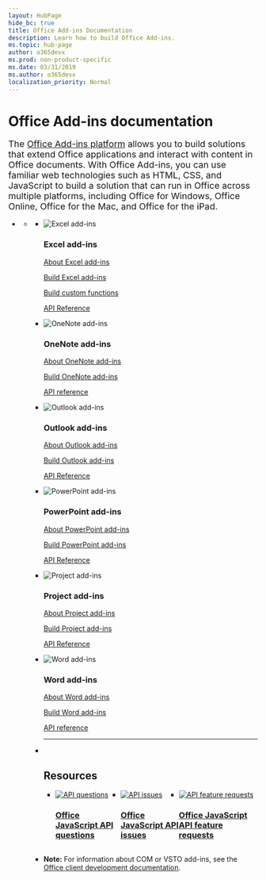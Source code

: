 ```yaml
---
layout: HubPage
hide_bc: true
title: Office Add-ins Documentation
description: Learn how to build Office Add-ins.
ms.topic: hub-page
author: o365devx
ms.prod: non-product-specific
ms.date: 03/31/2019
ms.author: o365devx
localization_priority: Normal
---
```

<div id="main" class="v2">
    <div class="container">
        <h1>Office Add-ins documentation</h1>
        <p style="font-size: 1.12rem;margin-bottom: 1rem;">The <a href="/office/dev/add-ins/overview/office-add-ins">Office Add-ins platform</a> allows you to build solutions that extend Office applications and interact with content in Office documents. With Office Add-ins, you can use familiar web technologies such as HTML, CSS, and JavaScript to build a solution that can run in Office across multiple platforms, including Office for Windows, Office Online, Office for the Mac, and Office for the iPad.</p>
        <p></p>
        <ul class="pivots">
            <li>
                <a href="#home"></a>
                <ul id="home">
                    <li>
                        <a href="#home-all"></a>
                        <ul id="home-all" class="cardsF">
                            <li>
                                <div class="cardSize">
                                    <div class="cardPadding">
                                        <div class="card">
                                            <div class="cardImageOuter">
                                                <div class="cardImage">
                                                    <img src="images/index/ExcelLogoColor.svg" alt="Excel add-ins" />
                                                </div>
                                            </div>
                                            <div class="cardText">
                                                <h3>Excel add-ins</h3>
                                                <p><a href="excel/excel-add-ins-overview.md" target="_blank">About Excel add-ins</a></p>
                                                <p><a href="reference/overview/excel-add-ins-reference-overview.md" target="_blank">Build Excel add-ins</a></p>
                                                <p><a href="excel/custom-functions-overview.md" target="_blank">Build custom functions</a></p>
                                                <p><a href="/javascript/api/excel" target="_blank">API Reference</a></p>
                                            </div>
                                        </div>
                                    </div>
                                </div>
                            </li>
                            <li>
                                <div class="cardSize">
                                    <div class="cardPadding">
                                        <div class="card">
                                            <div class="cardImageOuter">
                                                <div class="cardImage">
                                                    <img src="images/index/OneNoteLogoColor.svg" alt="OneNote add-ins" />
                                                </div>
                                            </div>
                                            <div class="cardText">
                                                <h3>OneNote add-ins</h3>
                                                <p><a href="onenote/onenote-add-ins-programming-overview.md" target="_blank">About OneNote add-ins</a></p>
                                                <p><a href="reference/overview/onenote-add-ins-javascript-reference.md" target="_blank">Build OneNote add-ins</a></p>
                                                <p><a href="/javascript/api/onenote" target="_blank">API reference</a></p>
                                            </div>
                                        </div>
                                    </div>
                                </div>
                            </li>
                            <li>
                                <div class="cardSize">
                                    <div class="cardPadding">
                                        <div class="card">
                                            <div class="cardImageOuter">
                                                <div class="cardImage">
                                                    <img src="images/index/OutlookLogoColor.svg" alt="Outlook add-ins" />
                                                </div>
                                            </div>
                                            <div class="cardText">
                                                <h3>Outlook add-ins</h3>
                                                <p><a href="/outlook/add-ins/index" target="_blank">About Outlook add-ins</a></p>
                                                <p><a href="/outlook/add-ins/apis" target="_blank">Build Outlook add-ins</a></p>
                                                <p><a href="/javascript/api/outlook" target="_blank">API Reference</a></p>
                                            </div>
                                        </div>
                                    </div>
                                </div>
                            </li>
                            <li>
                                <div class="cardSize">
                                    <div class="cardPadding">
                                        <div class="card">
                                            <div class="cardImageOuter">
                                                <div class="cardImage">
                                                    <img src="images/index/PowerPointLogoColor.svg" alt="PowerPoint add-ins" />
                                                </div>
                                            </div>
                                            <div class="cardText">
                                                <h3>PowerPoint add-ins</h3>
                                                <p><a href="powerpoint/powerpoint-add-ins.md" target="_blank">About PowerPoint add-ins</a></p>
                                                <p><a href="reference/requirement-sets/powerpoint-and-project-note.md" target="_blank">Build PowerPoint add-ins</a></p>
                                                <p><a href="/javascript/api/powerpoint" target="_blank">API Reference</a></p>
                                            </div>
                                        </div>
                                    </div>
                                </div>
                            </li>
                            <li>
                                <div class="cardSize">
                                    <div class="cardPadding">
                                        <div class="card">
                                            <div class="cardImageOuter">
                                                <div class="cardImage">
                                                    <img src="images/index/ProjectLogoColor.svg" alt="Project add-ins" />
                                                </div>
                                            </div>
                                            <div class="cardText">
                                                <h3>Project add-ins</h3>
                                                <p><a href="project/project-add-ins.md" target="_blank">About Project add-ins</a></p>
                                                <p><a href="reference/requirement-sets/powerpoint-and-project-note.md" target="_blank">Build Project add-ins</a></p>
                                                <p><a href="/javascript/api/office" target="_blank">API Reference</a></p>
                                            </div>
                                        </div>
                                    </div>
                                </div>
                            </li>
                            <li>
                                <div class="cardSize">
                                    <div class="cardPadding">
                                        <div class="card">
                                            <div class="cardImageOuter">
                                                <div class="cardImage">
                                                    <img src="images/index/WordLogoColor.svg" alt="Word add-ins" />
                                                </div>
                                            </div>
                                            <div class="cardText">
                                                <h3>Word add-ins</h3>
                                                <p><a href="word/word-add-ins-programming-overview.md" target="_blank">About Word add-ins</a></p>
                                                <p><a href="reference/overview/word-add-ins-reference-overview.md" target="_blank">Build Word add-ins</a></p>
                                                <p><a href="/javascript/api/word" target="_blank">API reference</a></p>
                                            </div>
                                        </div>
                                    </div>
                                </div>
                            </li>
                            <li class="fullSpan">
                              <hr />
                              <br/>
                              <h2>Resources</h2>
                              <ul class="cardsF panelContent singlePanelContent" style="display:flex!important;">
                                    <li>
                                        <div class="cardSize">
                                            <div class="cardPadding">
                                                <div class="card">
                                                    <div class="cardImageOuter">
                                                        <div class="cardImage">
                                                            <a href="https://stackoverflow.com/questions/tagged/office-js" target="_blank"><img src="images/index/i_support.svg" alt="API questions" /></a>
                                                        </div>
                                                    </div>
                                                    <div class="cardText">
                                                        <a href="https://stackoverflow.com/questions/tagged/office-js" target="_blank"><h3>Office JavaScript API questions</h3></a>
                                                    </div>
                                                </div>
                                            </div>
                                        </div>
                                    </li>
                                    <li>
                                        <div class="cardSize">
                                            <div class="cardPadding">
                                                <div class="card">
                                                    <div class="cardImageOuter">
                                                        <div class="cardImage">
                                                            <a href="https://github.com/officedev/office-js/issues" target="_blank"><img src="images/index/i_bug.svg" alt="API issues" /></a>
                                                        </div>
                                                    </div>
                                                    <div class="cardText">
                                                        <a href="https://github.com/officedev/office-js/issues" target="_blank"><h3>Office JavaScript API issues</h3></a>
                                                    </div>
                                                </div>
                                            </div>
                                        </div>
                                    </li>
                                    <li>
                                        <div class="cardSize">
                                            <div class="cardPadding">
                                                <div class="card">
                                                    <div class="cardImageOuter">
                                                        <div class="cardImage">
                                                            <a href="https://officespdev.uservoice.com/" target="_blank"><img src="images/index/i_feedback.svg" alt="API feature requests" /></a>
                                                        </div>
                                                    </div>
                                                    <div class="cardText">
                                                        <a href="https://officespdev.uservoice.com/" target="_blank"><h3>Office JavaScript API feature requests</h3></a>
                                                    </div>
                                                </div>
                                            </div>
                                        </div>
                                    </li>
                                </ul>
                            </li>
                            <li class="fullSpan">
                              <p><b>Note:</b> For information about COM or VSTO add-ins, see the <a href="/office/client-developer/office-client-development" target="_blank">Office client development documentation</a>.</p>
                            </li>
                       </ul>
                    </li>
                </ul>
            </li>
        </ul>
    </div>
</div>